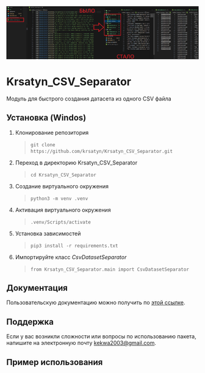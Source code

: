 <img src="src\img\title_1.png">

# Krsatyn_CSV_Separator

Модуль для быстрого создания датасета из одного CSV файла


<!--Установка-->
## Установка (Windos)

1. Клонирование репозитория 

    >```git clone https://github.com/krsatyn/Krsatyn_CSV_Separator.git```

2. Переход в директорию Krsatyn_CSV_Separator

    >```cd Krsatyn_CSV_Separator```

3. Создание виртуального окружения

    >```python3 -m venv .venv```

4. Активация виртуального окружения

    >```.venv/Scripts/activate```

5. Установка зависимостей

    >```pip3 install -r requirements.txt```

6. Импортируйте класс _CsvDatasetSeparator_

    >```from Krsatyn_CSV_Separator.main import CsvDatasetSeparator```    

<!--Пользовательская документация-->
## Документация
Пользовательскую документацию можно получить по [этой ссылке](./docs/ru/index.md).


<!--Поддержка-->
## Поддержка
Если у вас возникли сложности или вопросы по использованию пакета, напишите на электронную почту <kekwa2003@gmail.com>.

<!--Пример-->
## Пример использования